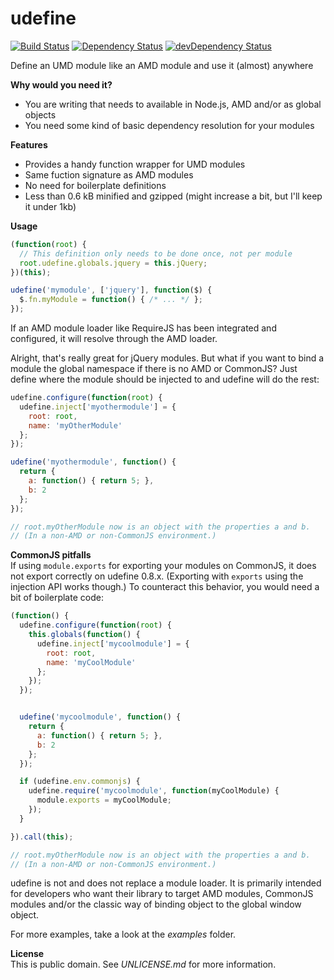 udefine
=======
[![Build Status](https://travis-ci.org/freezedev/udefine.png)](https://travis-ci.org/freezedev/udefine)
[![Dependency Status](https://david-dm.org/freezedev/udefine.png)](https://david-dm.org/freezedev/udefine)
[![devDependency Status](https://david-dm.org/freezedev/udefine/dev-status.png)](https://david-dm.org/freezedev/udefine#info=devDependencies)

Define an UMD module like an AMD module and use it (almost) anywhere

**Why would you need it?**  
- You are writing that needs to available in Node.js, AMD and/or as global objects  
- You need some kind of basic dependency resolution for your modules  


**Features**  
- Provides a handy function wrapper for UMD modules  
- Same fuction signature as AMD modules  
- No need for boilerplate definitions  
- Less than 0.6 kB minified and gzipped (might increase a bit, but I'll keep it under 1kb)  

**Usage**  
```javascript
(function(root) {
  // This definition only needs to be done once, not per module
  root.udefine.globals.jquery = this.jQuery;
})(this);

udefine('mymodule', ['jquery'], function($) {
  $.fn.myModule = function() { /* ... */ };
});
```

If an AMD module loader like RequireJS has been integrated and configured, 
it will resolve through the AMD loader.


Alright, that's really great for jQuery modules. But what if you want to bind
a module the global namespace if there is no AMD or CommonJS?
Just define where the module should be injected to and udefine will do the rest:

```javascript
udefine.configure(function(root) {
  udefine.inject['myothermodule'] = {
    root: root,
    name: 'myOtherModule'
  };  
});

udefine('myothermodule', function() {
  return {
    a: function() { return 5; },
    b: 2
  };
});

// root.myOtherModule now is an object with the properties a and b.
// (In a non-AMD or non-CommonJS environment.)
```

**CommonJS pitfalls**  
If using `module.exports` for exporting your modules on CommonJS, it does not
export correctly on udefine 0.8.x.
(Exporting with `exports` using the injection API works though.)
To counteract this behavior, you would need a bit of boilerplate code:
```javascript
(function() {
  udefine.configure(function(root) {
    this.globals(function() {
      udefine.inject['mycoolmodule'] = {
        root: root,
        name: 'myCoolModule'
      };  
    });
  });


  udefine('mycoolmodule', function() {
    return {
      a: function() { return 5; },
      b: 2
    };
  });

  if (udefine.env.commonjs) {
    udefine.require('mycoolmodule', function(myCoolModule) {
      module.exports = myCoolModule;
    });
  }

}).call(this);

// root.myOtherModule now is an object with the properties a and b.
// (In a non-AMD or non-CommonJS environment.)
```

udefine is not and does not replace a module loader. It is primarily intended for
developers who want their library to target AMD modules, CommonJS modules and/or
the classic way of binding object to the global window object.

For more examples, take a look at the *examples* folder.

**License**  
This is public domain. See *UNLICENSE.md* for more information.